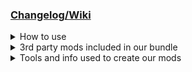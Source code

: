 <html>
<h3><a href="https://docs.google.com/spreadsheets/d/1o5TUvNii5BYmpCqOiBZx4jlki5P3iKkNU96aAjPHx54/edit?usp=drive_link"
    target="_blank">Changelog/Wiki</a></h3>
<details> <!-- How to use -->
  <summary>How to use</summary>
  <ul>
    <li>
      <table>
        <tr>
          <th>Recommended install (<a href="https://www.youtube.com/watch?v=tZPNiCnPswU">Video Guide</a>)</th>
        </tr>
        <tr>
          <td>Install a GIT client. I recommend the official Microsoft Client: <a href="https://desktop.github.com">GitHub Desktop</a></td>
        </tr>
        <tr>
          <td>rename "[...]\Steam\steamapps\common\Monster Hunter Rise" to "Monster Hunter Rise2"</td>
        </tr>
        <tr>
          <td>create a new "Monster Hunter Rise" folder</td>
        </tr>
          <tr>
          <td>GIT clone this repo to "Monster Hunter Rise"</td>
        </tr>
          <tr>
          <td>move the files from "Monster Hunter Rise2" to "Monster Hunter Rise" and delete the "Monster Hunter Rise2" folder afterwards</td>
        </tr>
      </table>
    </li>
<li>
      <table>
        <tr>
          <th>Quick install </th>
        </tr>
        <tr>
          <td>Download this repo and add the files to "[...]\Steam\steamapps\common\Monster Hunter Rise"</td>
        </tr>
      </table>
    </li>
  </ul>
</details>
<details> <!-- 3rd party mods included in our bundle -->
  <summary>3rd party mods included in our bundle</summary>
  <ul>
    <li><a href="https://www.nexusmods.com/monsterhunterrise/mods/26?tab=files">REFramework</a></li>
    <li><a href="https://www.nexusmods.com/monsterhunterrise/mods/848?tab=description">FirstNatives</a></li>
    <li><a href="https://www.nexusmods.com/monsterhunterrise/mods/886?tab=files">SpiritBirds</a></li>
    <li><a href="https://www.nexusmods.com/monsterhunterrise/mods/54?tab=files">Monster Weakness Icon Indicator</a></li>
    <li><a href="https://www.nexusmods.com/monsterhunterrise/mods/92?tab=files">VIP Dango Tickets</a></li>
    <li><a href="https://www.nexusmods.com/monsterhunterrise/mods/76?tab=files">No More Blinking Icons</a></li>
  </ul>
</details>
<details> <!-- Tools and info used to create our mods -->
  <summary>Tools and info used to create our mods</summary>
  <ul>
    <li><a href="https://github.com/Synthlight/MHR-Editor">Synthlight's MHR Editor</a></li>
    <li><a href="https://github.com/Synthlight/MHR-Editor/wiki">Synthlight's MHR Editor Wiki</a></li>
    <li><a href="https://github.com/mhvuze/MonsterHunterRiseModding/wiki"> MHR Modding Wiki</a></li>
    <li><a href="https://www.nexusmods.com/monsterhunterrise/mods/849?tab=files">MHRUnpack</a></li>
  </ul>
</details>
